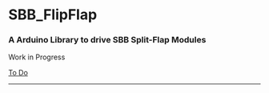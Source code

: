 # SBB_FlipFlap

### A Arduino Library to drive SBB Split-Flap Modules

Work in Progress



[To Do](todo.md)





----

